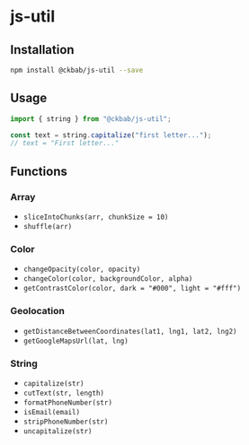 # js-util

## Installation

```bash
npm install @ckbab/js-util --save
```

## Usage

```js
import { string } from "@ckbab/js-util";

const text = string.capitalize("first letter...");
// text = "First letter..."
```

## Functions

### Array

- `sliceIntoChunks(arr, chunkSize = 10)`
- `shuffle(arr)`

### Color

- `changeOpacity(color, opacity)`
- `changeColor(color, backgroundColor, alpha)`
- `getContrastColor(color, dark = "#000", light = "#fff")`

### Geolocation

- `getDistanceBetweenCoordinates(lat1, lng1, lat2, lng2)`
- `getGoogleMapsUrl(lat, lng)`

### String

- `capitalize(str)`
- `cutText(str, length)`
- `formatPhoneNumber(str)`
- `isEmail(email)`
- `stripPhoneNumber(str)`
- `uncapitalize(str)`
